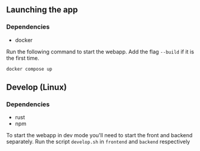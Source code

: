 ## Launching the app

### Dependencies
- docker

Run the following command to start the webapp. Add the flag `--build` if it is the first time.

```docker compose up```

## Develop (Linux)

### Dependencies
- rust
- npm

To start the webapp in dev mode you'll need to start the front and backend separately.
Run the script `develop.sh` in `frontend` and `backend` respectively
